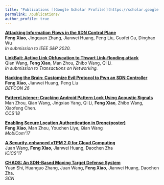 ```yaml
---
title: "Publications [(Google Scholar Profile)](https://scholar.google.com/citations?user=DYbE0ZQAAAAJ&hl=en)"
permalink: /publications/
author_profile: true
---
```


<b>[Attacking Information Flows in the SDN Control Plane]()</b> <br>
<b>Feng Xiao</b>, Jingquan Zhang, Jianwei Huang, Peng Liu, Guofei Gu, Dinghao Wu <br>
<i>In submission to IEEE S&P 2020.</i>

<b>[LinkBait: Active Link Obfuscation to Thwart Link-flooding attack](http://fxiao.me/publications/ton)</b> <br>
Qian Wang, <b>Feng Xiao</b>, Man Zhou, Zhibo Wang, Qi Li. <br>
<i>In submission to Transactions on Networking.</i>

<b>[Hacking the Brain: Customize Evil Protocol to Pwn an SDN Controller](http://fxiao.me/publications/defcon26)</b> <br>
<b>Feng Xiao</b>, Jianwei Huang, Peng Liu <br>
<i>DEFCON 26</i>

<b>[PatternListener: Cracking Android Pattern Lock Using Acoustic Signals](http://fxiao.me/publications/ccs18)</b> <br>
Man Zhou, Qian Wang, Jingxiao Yang, Qi Li, <b>Feng Xiao</b>, Zhibo Wang, Xiaofeng Chen. <br>
<i>CCS'18</i>

<b>[Enabling Secure Location Authentication in Drone(poster)](http://fxiao.me/publications/defcon26)</b> <br>
<b>Feng Xiao</b>, Man Zhou, Youchen Liye, Qian Wang <br>
<i>MobiCom'17</i>

<b>[A Security-enhanced vTPM 2.0 for Cloud Computing](http://fxiao.me/publications/defcon26)</b> <br>
Juan Wang, <b>Feng Xiao</b>, Jianwei Huang, Daochen Zha <br>
<i>ICICS'17</i>

<b>[CHAOS: An SDN-Based Moving Target Defense System](http://fxiao.me/publications/defcon26)</b> <br>
Yuan Shi, Huanguo Zhang, Juan Wang, <b>Feng Xiao</b>, Jianwei Huang, Daochen Zha.<br>
<i>SCN</i>


